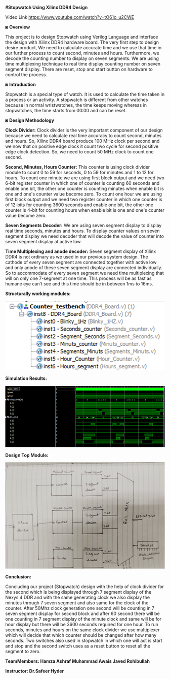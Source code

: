 **#Stopwatch Using Xilinx DDR4 Design**

Video Link
https://www.youtube.com/watch?v=tO61o_u2CWE



◙ **Overview**
	
  This project is to design Stopwatch using Verilog Language and interface the design with Xilinx DDR4 hardware board. The very first step to design desire product, We need to calculate accurate time and we use that time in our further process to count second, minutes and hours. Furthermore, we decode the counting number to display on seven segments. We are using time multiplexing technique to real time display counting number on seven segment display. There are reset, stop and start button on hardware to control the process.

◙ **Introduction**
	
  Stopwatch is a special type of watch. It is used to calculate the time taken in a process or an activity. A stopwatch is different from other watches because in normal wristwatches, the time keeps moving whereas in stopwatches, the time starts from 00:00 and can be reset. 

◙ **Design Methodology**

**Clock Divider:**
	Clock divider is the very important component of our design because we need to calculate real time accuracy to count second, minutes and hours. So, Xilinx DDR4 board produce 100 MHz clock per second and we now that on positive edge clock it count two cycle for second positive edge clock detection. So, we need to count 50 MHz clock to count one second.

**Second, Minutes, Hours Counter:**
	This counter is using clock divider module to count 0 to 59 for seconds, 0 to 59 for minutes and 1 to 12 for hours.
To count one minute we are using first block output and we need two 6-bit register counter in which one of counter is counting 60 seconds and enable one bit, the other one counter is counting minutes when enable bit is one and one's counter value become zero. 
To count one hour we are using first block output and we need two register counter in which one counter is of 12-bits for counting 3600 seconds and enable one bit, the other one counter is 4-bit for counting hours when enable bit is one and one's counter value become zero.

**Seven Segments Decoder:**
	 We are using seven segment display to display real time seconds, minutes and hours. To display counter values on seven segment display we need decoder that will decode the value of counter into seven segment display at active low.

**Time Multiplexing and anode decoder:**
	Seven segment display of Xilinx DDR4 is not ordinary as we used in our previous system design. The cathode of every seven segment are connected together with active low and only anode of these seven segment display are connected individually.  So to accommodate of every seven segment we need time multiplexing that will on only one 7-segment at one time. This process will be as fast as humane eye can’t see and this time should be in between 1ms to 16ms. 


**Structurally working modules:**

![](Images/Structure.PNG)

**Simulation Results:**

![](Images/Output.PNG)

**Design Top Module:**

![](Images/1b1f8370-9fc9-47cb-943f-507bd35ae377.jfif)


**Conclusion:**

Concluding our project (Stopwatch) design with the help of clock divider for the second which is being displayed through 7 segment display of the Nexys 4 DDR and with the
same generating clock we also display the minutes through 7 seven segment and also same for the clock of the counter. After 50Mhz clock generation one second will be counting
in 7 seven segment display for second block and after 60 second there will be one counting in 7 segment display of the minute clock and same will be for hour display but 
there will be 3600 seconds required for one hour. To run seconds, minutes and hours on the same clock divider we use multiplexer which will decide that which counter should 
be changed after how many seconds. Two switches also used in stopwatch in which one will act is start and stop and the second switch uses as a reset button to reset all the 
segment to zero.



**TeamMembers:
Hamza Ashraf
Muhammad Awais Javed
Rohibullah**

**Instructor:
Dr.Safeer Hyder**
